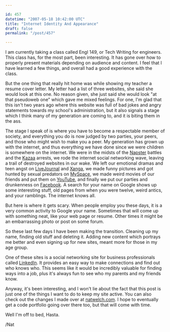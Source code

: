 ```yaml
---

id: 457
datetime: "2007-05-18 10:42:00 UTC"
title: "Internet Identity And Appearance"
draft: false
permalink: "/post/457"

---
```


I am currently taking a class called Engl 149, or Tech Writing for engineers. This class has, for the most part, been interesting. It has gone over how to properly present materials depending on audience and content. I feel that I have learned a few things, and overall had a good experience with the class.

But the one thing that really hit home was while showing my teacher a resume cover letter. My letter had a list of three websites, she said she would look at this one. No reason given, she just said she would look "at that pseudoweb one" which gave me mixed feelings. For one, I'm glad that this isn't two years ago where this website was full of bad jokes and angry statements towards my school's administration, but it also signals a stage which I think many of my generation are coming to, and it is biting them in the ass.

The stage I speak of is where you have to become a respectable member of society, and everything you do is now judged by two parties, your peers, and those who might wish to make you a peer. My generation has grown up with the internet, and thus everything we have done since we were children is somewhere on the internet. We were in the midsts of the <a href="http://en.wikipedia.org/wiki/Napster">Napster</a> battles and the <a href="http://en.wikipedia.org/wiki/KaZaA">Kazaa</a> arrests, we rode the internet social networking wave, leaving a trail of destroyed websites in our wake. We left our emotional dramas and teen angst on <a href="http://www.livejournal.com/">LiveJournal</a> and <a href="http://www.xanga.com/">Xanga</a>, we made funny pictures and got hunted by sexual predators on <a href="http://www.myspace.com/">MySpace</a>, we made weird movies of our friends and put them on <a href="http://www.youtube.com/">YouTube</a>, and finally we put our parties and drunkenness on <a href="http://www.facebook.com/">Facebook</a>. A search for your name on Google shows up some interesting stuff, old pages from when you were twelve, weird antics, and your ramblings. The internet knows all.

But here is where it gets scary. When people employ you these days, it is a very common activity to Google your name. Sometimes that will come up with something neat, like your web page or resume. Other times it might be an embarrassing photo or post on some forum.

So these last few days I have been making the transition. Cleaning up my name, finding old stuff and deleting it. Adding new content which portrays me better and even signing up for new sites, meant more for those in my age group.

One of these sites is a social networking site for business professionals called <a href="http://www.linkedin.com/">LinkedIn</a>. It provides an easy way to make connections and find out who knows who. This seems like it would be incredibly valuable for finding ways into a job, plus it's always fun to see who my parents and my friends know.

Anyway, it's been interesting, and I won't lie about the fact that this post is just one of the things I want to do to keep my site active. You can also check out the changes I made over at <a href="http://natwelch.com/">natwelch.com</a>. I hope to eventually get a code portfolio going over there too, but that will come with time.

Well I'm off to bed, Hasta.

/Nat


